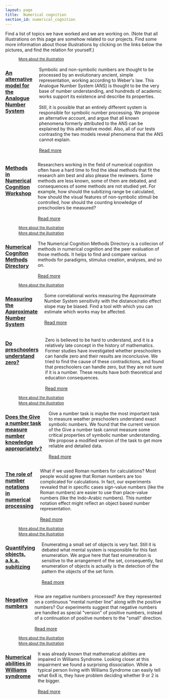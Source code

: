 ```yaml
---
layout: page
title:  Numerical cognition
section_id: numerical_cognition
---
```


Find a list of topics we have worked and we are working on. (Note that all illustrations on this page are somehow related to our projects. Find some more information about those illustrations by clicking on the links below the pictures, and find the relation for yourself.)


<div class='full'>
  <div class='row'>
    <div class='medium-6 columns'>
      <img class="fadeinleft" alt="" src="https://upload.wikimedia.org/wikipedia/commons/thumb/e/ef/EuropeanFormOfArabianDigits.png/640px-EuropeanFormOfArabianDigits.png" />
      <br><small><a href="https://commons.wikimedia.org/wiki/File:EuropeanFormOfArabianDigits.png">More about the illustration</a></small>
    </div>
    <div class='medium-6 columns'>
        <h3><a href="discrete_semantic_system.html">An alternative model for the Analogue Number System</a></h3>
        <p>Symbolic and non-symbolic numbers are thought to be processed by an evolutionary ancient, simple representation, working according to Weber's law. This Analogue Number System (ANS) is thought to be the very base of number understanding, and hundreds of academic works support its existence and describe its properties.<br><br>
Still, it is possible that an entirely different system is responsible for symbolic number processing. We propose an alternative account, and argue that all known phenomena formerly attributed to the ANS can be explained by this alternative model. Also, all of our tests contrasting the two models reveal phenomena that the ANS cannot explain.<br><br>
        <a href="discrete_semantic_system.html">Read more</a></p>
    </div>
  </div>
  <div class='three spacing'></div>


  <div class='row'>
    <div class='medium-6 columns'>
        <h3 id="workshop"><a href="numerical_cognition_methods_workshop.html">Methods in Numerical Cognition Workshop</a></h3>
        <p>Researchers working in the field of numerical cognition often have a hard time to find the ideal methods that fit the research aim best and also please the reviewers. Some methods are less known, some of them are debated, and consequences of some methods are not studied yet. For example, how should the subitizing range be calculated, how should the visual features of non-symbolic stimuli be controlled, how should the counting knowledge of preschoolers be measured?<br><br>
        <a href="numerical_cognition_methods_workshop.html">Read more</a></p>
    </div>
    <div class='medium-6 columns'>
      <img class="fadeinright" alt="" src="https://upload.wikimedia.org/wikipedia/commons/thumb/8/81/Sanzio_01_Euclid.jpg/408px-Sanzio_01_Euclid.jpg" />
      <br><small><a href="https://en.wikipedia.org/wiki/File:Sanzio_01_Euclid.jpg">More about the illustration</a></small>
    </div>
  </div>
  <div class='three spacing'></div>


  <div class='row'>
    <div class='medium-6 columns'>
      <img class="fadeinleft" alt="" src="https://upload.wikimedia.org/wikipedia/commons/thumb/d/dc/Table_of_Geometry%2C_Cyclopaedia%2C_Volume_1.jpg/547px-Table_of_Geometry%2C_Cyclopaedia%2C_Volume_1.jpg" />
      <br><small><a href="https://commons.wikimedia.org/wiki/File:Table_of_Geometry,_Cyclopaedia,_Volume_1.jpg">More about the illustration</a></small>
    </div>
    <div class='medium-6 columns'>
        <h3 id="directory"><a href="http://numericalcognitionmethods.org">Numerical Cogniton Methods Directory</a></h3>
        <p>The Numerical Cognition Methods Directory is a collecion of methods in numerical cognition and the peer evaluation of those methods. It helps to find and compare various methods for paradigms, stimulus creation, analyses, and so on.<br><br>
        <a href="http://numericalcognitionmethods.org">Read more</a></p>
    </div>
  </div>
  <div class='three spacing'></div>


  <div class='row'>
    <div class='medium-6 columns'>
      <img class="fadeinleft" alt="" src="https://upload.wikimedia.org/wikipedia/commons/thumb/2/2f/Fotothek_df_tg_0001550_Geometrie_%5E_Vermessung_%5E_Vermessungsinstrument_%5E_Quadrant_%5E_Turm.jpg/669px-Fotothek_df_tg_0001550_Geometrie_%5E_Vermessung_%5E_Vermessungsinstrument_%5E_Quadrant_%5E_Turm.jpg" />
      <br><small><a href="https://commons.wikimedia.org/wiki/File:Fotothek_df_tg_0001550_Geometrie_%5E_Vermessung_%5E_Vermessungsinstrument_%5E_Quadrant_%5E_Turm.jpg">More about the illustration</a></small>
    </div>
    <div class='medium-6 columns'>
        <h3 id="directory"><a href="ans_measurement.html">Measuring the Approximate Number System</a></h3>
        <p>Some correlational works measuring the Approximate Number System sensitivity with the distance/ratio effect slope may be biased. Find a tool with which you can estimate which works may be affected.<br><br>
        <a href="ans_measurement.html">Read more</a></p>
    </div>
  </div>
  <div class='three spacing'></div>


  <div class='row'>
    <div class='medium-6 columns'>
        <h3><a href="zero_in_preschoolers.html">Do preschoolers understand zero?</a></h3>
        <p>Zero is believed to be hard to understand, and it is a relatively late concept in the history of mathematics. Former studies have investigated whether preschoolers can handle zero and their results are inconclusive. We tried to find the cause of these contradictions, and found that preschoolers can handle zero, but they are not sure if it is a number. These results have both theoretical and education consequences.<br><br>
        <a href="zero_in_preschoolers.html">Read more</a></p>
    </div>
    <div class='medium-6 columns'>
      <img class="fadeinright" alt="" src="https://upload.wikimedia.org/wikipedia/commons/thumb/b/ba/La_Mojarra_Inscription_and_Long_Count_date.jpg/333px-La_Mojarra_Inscription_and_Long_Count_date.jpg" />
      <br><small><a href="https://commons.wikimedia.org/wiki/File:La_Mojarra_Inscription_and_Long_Count_date.jpg">More about the illustration</a></small>
    </div>
  </div>
  <div class='three spacing'></div>


  <div class='row'>
    <div class='medium-6 columns'>
      <img class="fadeinleft" alt="" src="https://upload.wikimedia.org/wikipedia/commons/thumb/5/50/Fotothek_df_tg_0000029_Geometrie_%5E_Vermessung_%5E_Gel%C3%A4nde_%5E_Quadrant.jpg/566px-Fotothek_df_tg_0000029_Geometrie_%5E_Vermessung_%5E_Gel%C3%A4nde_%5E_Quadrant.jpg" />
      <br><small><a href="https://commons.wikimedia.org/wiki/File:Fotothek_df_tg_0000029_Geometrie_%5E_Vermessung_%5E_Gel%C3%A4nde_%5E_Quadrant.jpg">More about the illustration</a></small>
    </div>
    <div class='medium-6 columns'>
        <h3><a href="the_give_a_number_task_revisited.html">Does the Give a number task measure number knowledge appropriately?</a></h3>
        <p>Give a number task is maybe the most important task to measure weather preschoolers understand exact symbolic numbers. We found that the current version of the Give a number task cannot measure some critical properties of symbolic number understanding. We propose a modified version of the task to get more reliable and detailed data.<br><br>
        <a href="the_give_a_number_task_revisited.html">Read more</a></p>
    </div>
  </div>
  <div class='three spacing'></div>


  <div class='row'>
    <div class='medium-6 columns'>
        <h3><a href="number_notation_effect.html">The role of number notations in numerical processing</a></h3>
        <p>What if we used Roman numbers for calculations? Most people would agree that Roman numbers are too complicated for calculations. In fact, our experiments revealed that in specific cases sign-value numbers (like the Roman numbers) are easier to use than place-value numbers (like the Indo-Arabic numbers). This number notation effect might reflect an object based number representation.<br><br>
        <a href="number_notation_effect.html">Read more</a></p>
    </div>
    <div class='medium-6 columns'>
      <img class="fadeinright" alt="" src="https://upload.wikimedia.org/wikipedia/commons/1/1d/Gregor_Reisch_-_Margarita_Philosophica_-_Arithmetica.jpg" />
      <br><small><a href="https://commons.wikimedia.org/wiki/File:Gregor_Reisch_-_Margarita_Philosophica_-_Arithmetica.jpg">More about the illustration</a></small>
    </div>
  </div>
  <div class='three spacing'></div>

  
  <div class='row'>
    <div class='medium-6 columns'>
      <img class="fadeinleft" alt="" src="https://upload.wikimedia.org/wikipedia/commons/thumb/1/16/Pompeii_-_Osteria_della_Via_di_Mercurio_-_Dice_Players.jpg/605px-Pompeii_-_Osteria_della_Via_di_Mercurio_-_Dice_Players.jpg" />
      <br><small><a href="https://commons.wikimedia.org/wiki/File:Pompeii_-_Osteria_della_Via_di_Mercurio_-_Dice_Players.jpg">More about the illustration</a></small>
    </div>
    <div class='medium-6 columns'>
        <h3><a href="subitizing.html">Quantifying objects, a.k.a. subitizing</a></h3>
        <p>Enumerating a small set of objects is very fast. Still it is debated what mental system is responsible for this fast enumeration. We argue here that fast enumeration is sensitive to the arrangement of the set, consequently, fast enumeration of objects is actually is the detection of the pattern the objects of the set form.<br><br>
        <a href="subitizing.html">Read more</a></p>
    </div>
  </div>
  <div class='three spacing'></div>


  <div class='row'>
    <div class='medium-6 columns'>
        <h3><a href="negative_numbers.html">Negative numbers</a></h3>
        <p>How are negative numbers processed? Are they represented on a continuous "mental number line" along with the positive numbers? Our experiments suggest that negative numbers are handled as special "version" of positive numbers, instead of a continuation of positive numbers to the "small" direction.<br><br>
        <a href="negative_numbers.html">Read more</a></p>
    </div>
    <div class='medium-6 columns'>
      <img class="fadeinright" alt="" src="https://upload.wikimedia.org/wikipedia/commons/8/88/%E4%B9%9D%E7%AB%A0%E7%AE%97%E8%A1%93.gif" />
      <br><small><a href="https://commons.wikimedia.org/wiki/File:%E4%B9%9D%E7%AB%A0%E7%AE%97%E8%A1%93.gif">More about the illustration</a></small>
    </div>
  </div>
  <div class='three spacing'></div>


  <div class='row'>
    <div class='medium-6 columns'>
      <img class="fadeinleft" alt="" src="https://upload.wikimedia.org/wikipedia/commons/thumb/e/e8/Tibetan_multiplication_table.jpg/640px-Tibetan_multiplication_table.jpg" />
      <br><small><a href="https://commons.wikimedia.org/wiki/File:Tibetan_multiplication_table.jpg">More about the illustration</a></small>
    </div>
    <div class='medium-6 columns'>
        <h3><a href="williams_syndrome.html">Numerical abilities in Williams syndrome</a></h3>
        <p>It was already known that mathematical abilities are impaired in Williams Syndrome. Looking closer at this impairment we found a surprising dissociation. While a typical person living with Williams Syndrome can easily tell what 6x8 is, they have problem deciding whether 9 or 2 is the bigger.<br><br>
        <a href="williams_syndrome.html">Read more</a></p>
    </div>
  </div>
  <div class='three spacing'></div>
</div>
  
